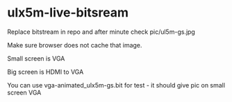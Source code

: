 # ulx5m-live-bitsream

Replace bitstream in repo and after minute check pic/ul5m-gs.jpg

Make sure browser does not cache that image.

Small screen is VGA

Big screen is HDMI to VGA

You can use vga-animated_ulx5m-gs.bit for test - it should give pic on small screen VGA
